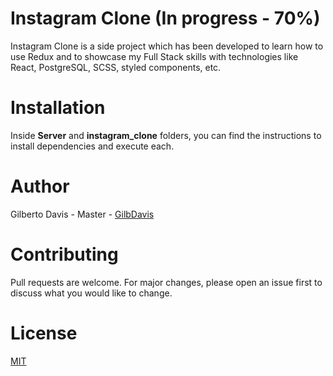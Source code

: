 # **Instagram Clone** (In progress - 70%)

Instagram Clone is a side project which has been developed to learn how to use Redux and to showcase my Full Stack skills with technologies like React, PostgreSQL, SCSS, styled components, etc.

# Installation

Inside **Server** and **instagram_clone** folders, you can find the instructions to install dependencies and execute each. 
# Author
Gilberto Davis - Master - [GilbDavis](https://github.com/GilbDavis)
# Contributing
Pull requests are welcome. For major changes, please open an issue first to discuss what you would like to change.

# License
[MIT](https://choosealicense.com/licenses/mit/)